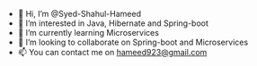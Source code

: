 - 👋 Hi, I’m @Syed-Shahul-Hameed
- 👀 I’m interested in Java, Hibernate and Spring-boot
- 🌱 I’m currently learning Microservices
- 💞️ I’m looking to collaborate on Spring-boot and Microservices
- 📫 You can contact me on hameed923@gmail.com 

<!---
Syed-Shahul-Hameed/Syed-Shahul-Hameed is a ✨ special ✨ repository because its `README.md` (this file) appears on your GitHub profile.
You can click the Preview link to take a look at your changes.
--->
